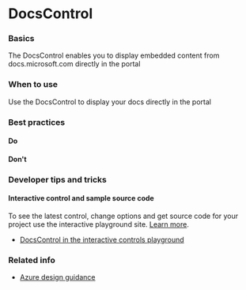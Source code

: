﻿# DocsControl

 
<a name="basics"></a>
### Basics
The DocsControl enables you to display embedded content from docs.microsoft.com directly in the portal


<!-- TODO get an IMAGE to embed here -->

<!-- TODO get an SAMPLE CODE to embed here -->

 
<a name="when-to-use"></a>
### When to use
Use the DocsControl to display your docs directly in the portal


 
<a name="best-practices"></a>
### Best practices

<a name="best-practices-do"></a>
#### Do

<!-- TODO need Do's -->

<a name="best-practices-don-t"></a>
#### Don&#39;t

<!-- TODO need Don'ts -->



 
<a name="developer-tips-and-tricks"></a>
### Developer tips and tricks



<a name="developer-tips-and-tricks-interactive-control-and-sample-source-code"></a>
#### Interactive control and sample source code
To see the latest control, change options and get source code for your project use the interactive playground site.  [Learn more](./top-extensions-controls-playground.md).

*  <a href="https://ms.portal.azure.com/?Microsoft_Azure_Playground=true#blade/Microsoft_Azure_Playground/ControlsIndexBlade/DocsControl_create_Playground" target="_blank">DocsControl in the interactive controls playground</a>

 


 
<a name="related-info"></a>
### Related info

<!-- TODO need link to Figma -->

* [Azure design guidance](http://aka.ms/portalfx/design)


